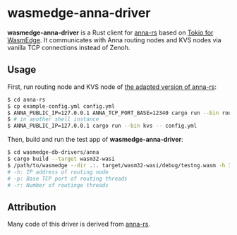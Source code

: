 # wasmedge-anna-driver

**wasmedge-anna-driver** is a Rust client for [anna-rs](https://github.com/essa-project/anna-rs) based on [Tokio for WasmEdge](https://github.com/WasmEdge/tokio/tree/wasmedge). It communicates with Anna routing nodes and KVS nodes via vanilla TCP connections instead of Zenoh.

## Usage

First, run routing node and KVS node of [the adapted version of anna-rs](https://github.com/second-state/anna-rs):

```sh
$ cd anna-rs
$ cp example-config.yml config.yml
$ ANNA_PUBLIC_IP=127.0.0.1 ANNA_TCP_PORT_BASE=12340 cargo run --bin routing -- config.yml
$ # in another shell instance
$ ANNA_PUBLIC_IP=127.0.0.1 cargo run --bin kvs -- config.yml
```

Then, build and run the test app of **wasmedge-anna-driver**:

```sh
$ cd wasmedge-db-drivers/anna
$ cargo build --target wasm32-wasi
$ /path/to/wasmedge --dir .:. target/wasm32-wasi/debug/testng.wasm -h 127.0.0.1 -p 12340 -r 2
# -h: IP address of routing node
# -p: Base TCP port of routing threads
# -r: Number of routinge threads
```

## Attribution

Many code of this driver is derived from [anna-rs](https://github.com/essa-project/anna-rs).
